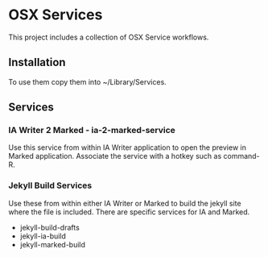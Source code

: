 
# OSX Services

This project includes a collection of OSX Service workflows.  

## Installation

To use them copy them into ~/Library/Services.

## Services

### IA Writer 2 Marked - ia-2-marked-service

Use this service from within IA Writer application to open the preview in Marked application.  Associate the service with a hotkey such as command-R.

### Jekyll Build Services

Use these from within either IA Writer or Marked to build the jekyll site where the file is included.  There are specific services for IA and Marked.

* jekyll-build-drafts
* jekyll-ia-build
* jekyll-marked-build